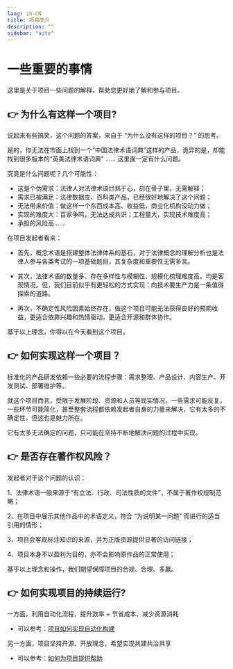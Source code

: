 ```yaml
---
lang: zh-CN
title: 项目简介
description: ""
sidebar: "auto"
---
```


# 一些重要的事情



这里是关于项目一些问题的解释，帮助您更好地了解和参与项目。



## 👉 为什么有这样一个项目?

说起来有些搞笑，这个问题的答案，来自于 “为什么没有这样的项目？” 的思考。

是的，你无法在市面上找到一个“中国法律术语词典”这样的产品，诡异的是，却能找到很多版本的“英美法律术语词典”  …… 这里面一定有什么问题。



究竟是什么问题呢？几个可能性：

- 这是个伪需求：法律人对法律术语烂熟于心，刻在骨子里，无需解释；
- 需求已被满足：法律数据库、百科类产品，已经很好地解决了这个问题；
- 无法带来价值：做这样一个东西成本高、收益低，商业化机构没动力做；
- 实现的难度大：百家争鸣，无法达成共识；工程量大，实现技术难度高；
- 承担的风险高……



在项目发起者看来：

- 首先，概念术语是搭建整体法律体系的基石，对于法律概念的理解分析也是法律人参与各类考试的一项基础题目，其复杂度和重要性无需多言。

- 其次，法律术语的数量多、存在多样性与模糊性、规模化梳理难度高，均是客观情况。但，我们目前似乎有更轻松的方式实现：向技术要生产力是一条值得探索的道路。

- 再次，不确定性风险因素始终存在，做这个项目可能无法获得良好的预期收益，更适合依靠兴趣和热情驱动，更适合开源和群体协作。

  

基于以上理念，你得以在今天看到这个项目。



## 👉 如何实现这样一个项目？

标准化的产品研发依赖一些必要的流程步骤：需求整理、产品设计、内容生产、开发测试、部署维护等。

就这个项目而言，受限于发展阶段、资源和人员等现实情况，一些需求可能反复，一些环节可能简化，甚至整套流程都依赖发起者自身的力量来解决，它有太多的不确定性，但这也是魅力所在。

它有太多无法确定的问题，只可能在坚持不断地解决问题的过程中实现。





## 👉 是否存在著作权风险？

发起者对于这个问题的认识：

1、法律术语一般来源于“有立法、行政、司法性质的文件”，不属于著作权规制范畴；

2、在项目中展示其他作品中的术语定义，符合 “为说明某一问题” 而进行的适当引用的情形；

3、项目会客观标注知识的来源，并为正版资源提供显著的访问链接；

4、项目本身不以盈利为目的，亦不会影响原作品的正常使用；



基于以上理念和操作，我们期望保障项目的合规、合理、多赢。



## 👉 如何实现项目的持续运行?

一方面，利用自动化流程，提升效率 + 节省成本、减少资源消耗

- 可以参考：[项目如何实现自动化构建]()



另一方面，项目坚持开源、开放理念，希望实现共建共治共享

- 可以参考：[如何为项目提供帮助]()





